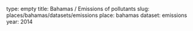 type: empty
title: Bahamas / Emissions of pollutants
slug: places/bahamas/datasets/emissions
place: bahamas
dataset: emissions
year: 2014
